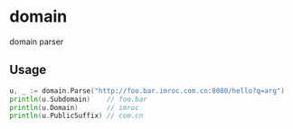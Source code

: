 domain
======
domain parser

## Usage
``` go
u, _ := domain.Parse("http://foo.bar.imroc.com.cn:8080/hello?q=arg")
println(u.Subdomain)    // foo.bar
println(u.Domain)       // imroc
println(u.PublicSuffix) // com.cn
```
